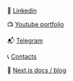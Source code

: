  
📄 [Linkedin](https://www.linkedin.com/in/alexander-matveev-749624171)

📺 [Youtube portfolio](https://www.youtube.com/channel/UCPxHO-jQkozMNLFCaIp7rVA)

📬 [Telegram](https://t.me/cypherpunk99)

📞 [Contacts](https://cypherpunk99.github.io)

📝 [Next.js docs / blog](https://next-js.org)


